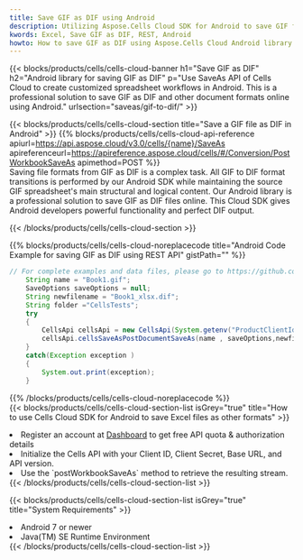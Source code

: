 ```yaml
---
title: Save GIF as DIF using Android 
description: Utilizing Aspose.Cells Cloud SDK for Android to save GIF format file as DIF format file. 
kwords: Excel, Save GIF as DIF, REST, Android
howto: How to save GIF as DIF using Aspose.Cells Cloud Android library.
---
```



{{< blocks/products/cells/cells-cloud-banner h1="Save GIF as DIF" h2="Android library for saving GIF as DIF" p="Use SaveAs API of Cells Cloud to create customized spreadsheet workflows in Android. This is a professional solution to save GIF as DIF and other document formats online using Android." urlsection="saveas/gif-to-dif/" >}}

{{< blocks/products/cells/cells-cloud-section  title="Save a GIF file as DIF in Android" >}}
{{% blocks/products/cells/cells-cloud-api-reference  apiurl=https://api.aspose.cloud/v3.0/cells/{name}/SaveAs  apireferenceurl=https://apireference.aspose.cloud/cells/#/Conversion/PostWorkbookSaveAs  apimethod=POST %}}
<br/>
Saving file formats from GIF as DIF is a complex task. All GIF to DIF format transitions is performed by our Android SDK while maintaining the source GIF spreadsheet's main structural and logical content. Our Android library is a professional solution to save GIF as DIF files online. This Cloud SDK gives Android developers powerful functionality and perfect DIF output.

{{< /blocks/products/cells/cells-cloud-section >}}

{{% blocks/products/cells/cells-cloud-noreplacecode title="Android Code Example for saving GIF as DIF using REST API" gistPath="" %}}
  
```java
// For complete examples and data files, please go to https://github.com/aspose-cells-cloud/aspose-cells-cloud-android/
    String name = "Book1.gif";
    SaveOptions saveOptions = null;
    String newfilename = "Book1_xlsx.dif";
    String folder ="CellsTests";
    try
    {
        CellsApi cellsApi = new CellsApi(System.getenv("ProductClientId"), System.getenv("ProductClientSecret"));
        cellsApi.cellsSaveAsPostDocumentSaveAs(name , saveOptions,newfilename,false,false,folder,null,null,null,true);                       
    }
    catch(Exception exception )
    {
        System.out.print(exception);
    }
```
  
{{% /blocks/products/cells/cells-cloud-noreplacecode  %}}
<br/>
{{< blocks/products/cells/cells-cloud-section-list isGrey="true"  title="How to use Cells Cloud SDK for Android to save Excel files as other formats" >}}
<li>Register an account at <a href="https://dashboard.aspose.cloud/">Dashboard</a> to get free API quota & authorization details</li>
<li>Initialize the Cells API with your Client ID, Client Secret, Base URL, and API version.</li>
<li>Use the `postWorkbookSaveAs` method to retrieve the resulting stream.</li>
{{< /blocks/products/cells/cells-cloud-section-list >}}

{{< blocks/products/cells/cells-cloud-section-list isGrey="true"  title="System Requirements" >}}
<li>Android 7 or newer</li>
<li>Java(TM) SE Runtime Environment</li>
{{< /blocks/products/cells/cells-cloud-section-list >}}
